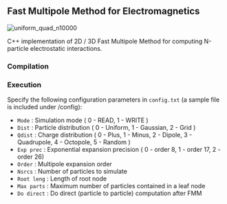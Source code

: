 ## Fast Multipole Method for Electromagnetics
![uniform_quad_n10000](https://github.com/user-attachments/assets/8824a917-6583-4daf-a728-9f4f3ce0b224)

C++ implementation of 2D / 3D Fast Multipole Method for computing N-particle electrostatic interactions.

### Compilation

### Execution
Specify the following configuration parameters in `config.txt` (a sample file is included under /config):

* `Mode`      : Simulation mode ( 0 - READ, 1 - WRITE )
* `Dist`      : Particle distribution ( 0 - Uniform, 1 - Gaussian, 2 - Grid )
* `Qdist`     : Charge distribution ( 0 - Plus, 1 - Minus, 2 - Dipole, 3 - Quadrupole, 4 - Octopole, 5 - Random )
* `Exp prec`  : Exponential expansion precision ( 0 - order 8, 1 - order 17, 2 - order 26)
* `Order`     : Multipole expansion order
* `Nsrcs`     : Number of particles to simulate
* `Root leng` : Length of root node
* `Max parts` : Maximum number of particles contained in a leaf node
* `Do direct` : Do direct (particle to particle) computation after FMM 